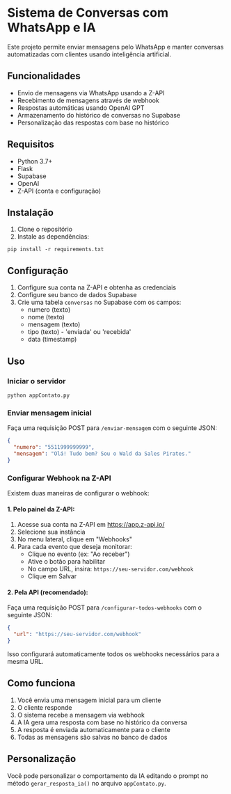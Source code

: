 # Sistema de Conversas com WhatsApp e IA

Este projeto permite enviar mensagens pelo WhatsApp e manter conversas automatizadas com clientes usando inteligência artificial.

## Funcionalidades

- Envio de mensagens via WhatsApp usando a Z-API
- Recebimento de mensagens através de webhook
- Respostas automáticas usando OpenAI GPT
- Armazenamento do histórico de conversas no Supabase
- Personalização das respostas com base no histórico

## Requisitos

- Python 3.7+
- Flask
- Supabase
- OpenAI
- Z-API (conta e configuração)

## Instalação

1. Clone o repositório
2. Instale as dependências:
```
pip install -r requirements.txt
```

## Configuração

1. Configure sua conta na Z-API e obtenha as credenciais
2. Configure seu banco de dados Supabase
3. Crie uma tabela `conversas` no Supabase com os campos:
   - numero (texto)
   - nome (texto)
   - mensagem (texto)
   - tipo (texto) - 'enviada' ou 'recebida'
   - data (timestamp)

## Uso

### Iniciar o servidor

```
python appContato.py
```

### Enviar mensagem inicial

Faça uma requisição POST para `/enviar-mensagem` com o seguinte JSON:

```json
{
  "numero": "5511999999999",
  "mensagem": "Olá! Tudo bem? Sou o Wald da Sales Pirates."
}
```

### Configurar Webhook na Z-API

Existem duas maneiras de configurar o webhook:

#### 1. Pelo painel da Z-API:

1. Acesse sua conta na Z-API em https://app.z-api.io/
2. Selecione sua instância
3. No menu lateral, clique em "Webhooks"
4. Para cada evento que deseja monitorar:
   - Clique no evento (ex: "Ao receber")
   - Ative o botão para habilitar
   - No campo URL, insira: `https://seu-servidor.com/webhook`
   - Clique em Salvar

#### 2. Pela API (recomendado):

Faça uma requisição POST para `/configurar-todos-webhooks` com o seguinte JSON:

```json
{
  "url": "https://seu-servidor.com/webhook"
}
```

Isso configurará automaticamente todos os webhooks necessários para a mesma URL.

## Como funciona

1. Você envia uma mensagem inicial para um cliente
2. O cliente responde
3. O sistema recebe a mensagem via webhook
4. A IA gera uma resposta com base no histórico da conversa
5. A resposta é enviada automaticamente para o cliente
6. Todas as mensagens são salvas no banco de dados

## Personalização

Você pode personalizar o comportamento da IA editando o prompt no método `gerar_resposta_ia()` no arquivo `appContato.py`. 